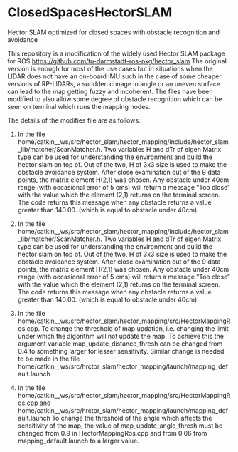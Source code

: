 # ClosedSpacesHectorSLAM
Hector SLAM optimized for closed spaces with obstacle recognition and avoidance

This repository is a modification of the widely used Hector SLAM package for ROS https://github.com/tu-darmstadt-ros-pkg/hector_slam
The original version is enough for most of the use cases but in situations when the LIDAR does not have an on-board IMU such in the case of some cheaper versions of RP-LIDARs, a suddden chnage in angle or an uneven surface can lead to the map getting fuzzy and incoherent. 
The files have been modified to also allow some degree of obstacle recognition which can be seen on terminal which runs the mapping nodes.

The details of the modifies file are as follows:

1.	In the file home/catkin__ws/src/hector_slam/hector_mapping/include/hector_slam_lib/matcher/ScanMatcher.h. Two variables H and dTr of eigen Matrix type can be used for understanding the environment and build the hector slam on top of. Out of the two, H of 3x3 size is used to make the obstacle avoidance system. After close examination out of the 9 data points, the matrix element H(2,1) was chosen. Any obstacle under 40cm range (with occasional error of 5 cms) will return a message “Too close” with the value which the element (2,1) returns on the terminal screen. The code returns this message when any obstacle returns a value greater than 140.00. (which is equal to obstacle under 40cm)

2.	In the file home/catkin__ws/src/hector_slam/hector_mapping/include/hector_slam_lib/matcher/ScanMatcher.h. Two variables H and dTr of eigen Matrix type can be used for understanding the environment and build the hector slam on top of. Out of the two, H of 3x3 size is used to make the obstacle avoidance system. After close examination out of the 9 data points, the matrix element H(2,1) was chosen. Any obstacle under 40cm range (with occasional error of 5 cms) will return a message “Too close” with the value which the element (2,1) returns on the terminal screen. The code returns this message when any obstacle returns a value greater than 140.00. (which is equal to obstacle under 40cm)

3.	In the file home/catkin__ws/src/hector_slam/hector_mapping/src/HectorMappingRos.cpp.
To change the threshold of map updation, i.e. changing the limit under which the algorithm will not update the map. To achieve this the argument variable map_update_distance_thresh can be changed from 0.4 to something larger for lesser sensitivity. Similar change is needed to be made in the file home/catkin__ws/src/hrctor_slam/hector_mapping/launch/mapping_default.launch

4.	In the file home/catkin__ws/src/hector_slam/hector_mapping/src/HectorMappingRos.cpp
and home/catkin__ws/src/hrctor_slam/hector_mapping/launch/mapping_default.launch
To change the threshold of the angle which affects the sensitivity of the map, the value of map_update_angle_thresh must be changed from 0.9 in HectorMappingRos.cpp and from 0.06 from mapping_default.launch to a larger value.
